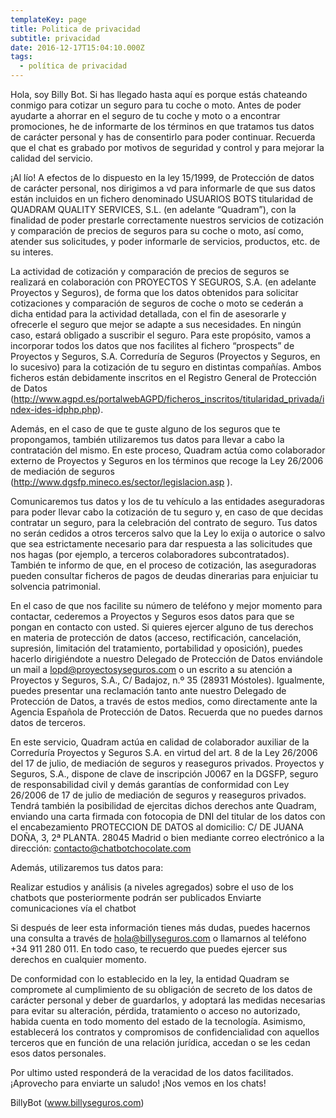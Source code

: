 ```yaml
---
templateKey: page
title: Politica de privacidad
subtitle: privacidad
date: 2016-12-17T15:04:10.000Z
tags:
  - política de privacidad
---
```


Hola, soy Billy Bot. Si has llegado hasta aquí es porque estás chateando conmigo para cotizar un seguro para tu coche o moto. Antes de poder ayudarte a ahorrar en el seguro de tu coche y moto o a encontrar promociones, he de informarte de los términos en que tratamos tus datos de carácter personal y has de consentirlo para poder continuar. Recuerda que el chat es grabado por motivos de seguridad y control y para mejorar la calidad del servicio. 

¡Al lío! A efectos de lo dispuesto en la ley 15/1999, de Protección de datos de carácter personal, nos dirigimos a vd para informarle de que sus datos están incluidos en un fichero denominado USUARIOS BOTS titularidad de QUADRAM QUALITY SERVICES, S.L. (en adelante “Quadram”), con la finalidad de poder prestarle correctamente nuestros servicios de cotización y comparación de precios de seguros para su coche o moto, así como, atender sus solicitudes, y poder informarle de servicios, productos, etc. de su interes. 

La actividad de cotización y comparación de precios de seguros se realizará en colaboración con PROYECTOS Y SEGUROS, S.A. (en adelante Proyectos y Seguros), de forma que los datos obtenidos para solicitar cotizaciones y comparación de seguros de coche o moto se cederán a dicha entidad para la actividad detallada, con el fin de asesorarle y ofrecerle el seguro que mejor se adapte a sus necesidades. En ningún caso, estará obligado a suscribir el seguro. Para este propósito, vamos a incorporar todos los datos que nos facilites al fichero “prospects” de Proyectos y Seguros, S.A. Correduría de Seguros (Proyectos y Seguros, en lo sucesivo) para la cotización de tu seguro en distintas compañías. Ambos ficheros están debidamente inscritos en el Registro General de Protección de Datos (http://www.agpd.es/portalwebAGPD/ficheros_inscritos/titularidad_privada/index-ides-idphp.php). 

Además, en el caso de que te guste alguno de los seguros que te propongamos, también utilizaremos tus datos para llevar a cabo la contratación del mismo. En este proceso, Quadram actúa como colaborador externo de Proyectos y Seguros en los términos que recoge la Ley 26/2006 de mediación de seguros (http://www.dgsfp.mineco.es/sector/legislacion.asp ). 

Comunicaremos tus datos y los de tu vehículo a las entidades aseguradoras para poder llevar cabo la cotización de tu seguro y, en caso de que decidas contratar un seguro, para la celebración del contrato de seguro. Tus datos no serán cedidos a otros terceros salvo que la Ley lo exija o autorice o salvo que sea estrictamente necesario para dar respuesta a las solicitudes que nos hagas (por ejemplo, a terceros colaboradores subcontratados). También te informo de que, en el proceso de cotización, las aseguradoras pueden consultar ficheros de pagos de deudas dinerarias para enjuiciar tu solvencia patrimonial. 

En el caso de que nos facilite su número de teléfono y mejor momento para contactar, cederemos a Proyectos y Seguros esos datos para que se pongan en contacto con usted. Si quieres ejercer alguno de tus derechos en materia de protección de datos (acceso, rectificación, cancelación, supresión, limitación del tratamiento, portabilidad y oposición), puedes hacerlo dirigiéndote a nuestro Delegado de Protección de Datos enviándole un mail a lopd@proyectosyseguros.com o un escrito a su atención a Proyectos y Seguros, S.A., C/ Badajoz, n.º 35 (28931 Móstoles). Igualmente, puedes presentar una reclamación tanto ante nuestro Delegado de Protección de Datos, a través de estos medios, como directamente ante la Agencia Española de Protección de Datos. Recuerda que no puedes darnos datos de terceros. 

En este servicio, Quadram actúa en calidad de colaborador auxiliar de la Correduría Proyectos y Seguros S.A. en virtud del art. 8 de la Ley 26/2006 del 17 de julio, de mediación de seguros y reaseguros privados. Proyectos y Seguros, S.A., dispone de clave de inscripción J0067 en la DGSFP, seguro de responsabilidad civil y demás garantías de conformidad con Ley 26/2006 de 17 de julio de mediación de seguros y reaseguros privados. Tendrá también la posibilidad de ejercitas dichos derechos ante Quadram, enviando una carta firmada con fotocopia de DNI del titular de los datos con el encabezamiento PROTECCION DE DATOS al domicilio: C/ DE JUANA DOÑA, 3, 2ª PLANTA. 28045 Madrid o bien mediante correo electrónico a la dirección: contacto@chatbotchocolate.com 

Además, utilizaremos tus datos para: 

Realizar estudios y análisis (a niveles agregados) sobre el uso de los chatbots que posteriormente podrán ser publicados
Enviarte comunicaciones vía el chatbot


Si después de leer esta información tienes más dudas, puedes hacernos una consulta a través de hola@billyseguros.com o llamarnos al teléfono +34 911 280 011. En todo caso, te recuerdo que puedes ejercer sus derechos en cualquier momento. 

De conformidad con lo establecido en la ley, la entidad Quadram se compromete al cumplimiento de su obligación de secreto de los datos de carácter personal y deber de guardarlos, y adoptará las medidas necesarias para evitar su alteración, pérdida, tratamiento o acceso no autorizado, habida cuenta en todo momento del estado de la tecnología. Asimismo, establecerá los contratos y compromisos de confidencialidad con aquellos terceros que en función de una relación jurídica, accedan o se les cedan esos datos personales. 

Por ultimo usted responderá de la veracidad de los datos facilitados. 
¡Aprovecho para enviarte un saludo! ¡Nos vemos en los chats! 

BillyBot (www.billyseguros.com) 